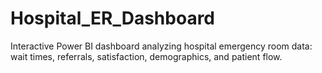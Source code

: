 # Hospital_ER_Dashboard
Interactive Power BI dashboard analyzing hospital emergency room data: wait times, referrals, satisfaction, demographics, and patient flow.
